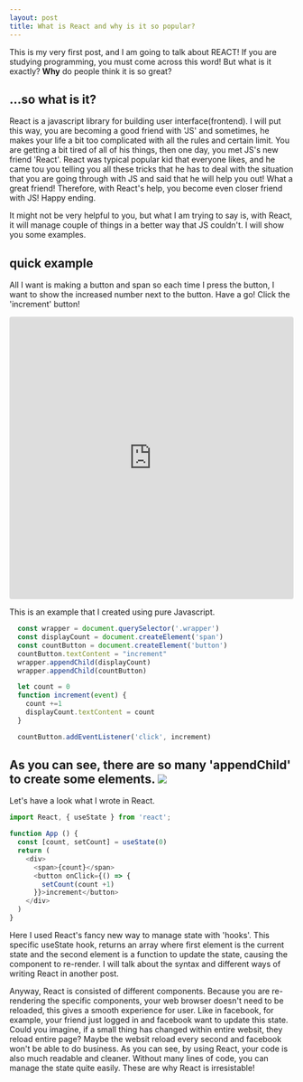 ```yaml
---
layout: post
title: What is React and why is it so popular?
---
```

This is my very first post, and I am going to talk about REACT!
If you are studying programming, you must come across this word! But what is it exactly? **Why** do people think it is so great?

## ...so what is it?

React is a javascript library for building user interface(frontend). I will put this way, you are becoming a good friend with 'JS' and sometimes, he makes your life a bit too complicated with all the rules and certain limit. You are getting a bit tired of all of his things, then one day, you met JS's new friend 'React'. React was typical popular kid that everyone likes, and he came tou you telling you all these tricks that he has to deal with the situation that you are going through with JS and said that he will help you out! What a great friend! Therefore, with React's help, you become even closer friend with JS! Happy ending.

It might not be very helpful to you, but what I am trying to say is, with React, it will manage couple of things in a better way that JS couldn't. I will show you some examples.


## quick example
All I want is making a button and span so each time I press the button, I want to show the increased number next to the button. Have a go! Click the 'increment' button!

<iframe src="https://codesandbox.io/embed/jj0vxjy5v5?fontsize=14" style="width:100%; height:500px; border:0; border-radius: 4px; overflow:hidden;" sandbox="allow-modals allow-forms allow-popups allow-scripts allow-same-origin"></iframe>


This is an example that I created using pure Javascript.
```javascript
  const wrapper = document.querySelector('.wrapper')
  const displayCount = document.createElement('span')
  const countButton = document.createElement('button')
  countButton.textContent = "increment"
  wrapper.appendChild(displayCount)
  wrapper.appendChild(countButton)

  let count = 0
  function increment(event) {
    count +=1
    displayCount.textContent = count 
  }

  countButton.addEventListener('click', increment)
```
As you can see, there are so many 'appendChild' to create some elements.
![](https://media.giphy.com/media/nkLB4Gp8H6hFe/giphy.gif)
---

Let's have a look what I wrote in React.

```javascript
import React, { useState } from 'react';

function App () {
  const [count, setCount] = useState(0)
  return (
    <div>
      <span>{count}</span>
      <button onClick={() => {
        setCount(count +1)
      }}>increment</button>
    </div>
  )
}

```

Here I used React's fancy new way to manage state with 'hooks'.
This specific useState hook, returns an array where first element is the current state and the second element is a function to update the state, causing the component to re-render. I will talk about the syntax and different ways of writing React in another post. 

Anyway, React is consisted of different components. Because you are re-rendering the specific components, your web browser doesn't need to be reloaded, this gives a smooth experience for user. Like in facebook, for example, your friend just logged in and facebook want to update this state. Could you imagine, if a small thing has changed within entire websit, they reload entire page? Maybe the websit reload every second and facebook won't be able to do business. As you can see, by using React, your code is also much readable and cleaner. Without many lines of code, you can manage the state quite easily. These are why React is irresistable!

